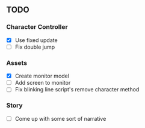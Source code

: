 ## TODO
### Character Controller
- [x] Use fixed update
- [ ] Fix double jump

### Assets
- [x] Create monitor model
- [ ] Add screen to monitor
- [ ] Fix blinking line script's remove character method

### Story
- [ ] Come up with some sort of narrative